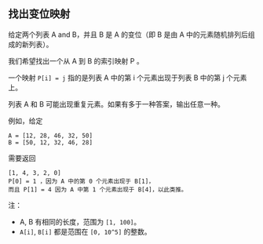 ## 找出变位映射

给定两个列表 A and B，并且 B 是 A 的变位（即 B 是由 A 中的元素随机排列后组成的新列表）。

我们希望找出一个从 A 到 B 的索引映射 P 。

一个映射 `P[i] = j` 指的是列表 A 中的第 i 个元素出现于列表 B 中的第 j 个元素上。

列表 A 和 B 可能出现重复元素。如果有多于一种答案，输出任意一种。

例如，给定

```
A = [12, 28, 46, 32, 50]
B = [50, 12, 32, 46, 28]
```

需要返回

```
[1, 4, 3, 2, 0]
P[0] = 1 ，因为 A 中的第 0 个元素出现于 B[1]，
而且 P[1] = 4 因为 A 中第 1 个元素出现于 B[4]，以此类推。
```

注：

* A, B 有相同的长度，范围为 `[1, 100]`。
* `A[i]`, `B[i]` 都是范围在 `[0, 10^5]` 的整数。